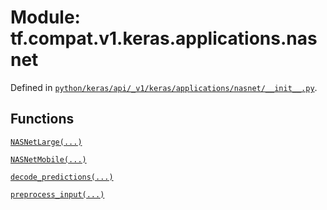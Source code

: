<div itemscope itemtype="http://developers.google.com/ReferenceObject">
<meta itemprop="name" content="tf.compat.v1.keras.applications.nasnet" />
<meta itemprop="path" content="Stable" />
</div>

# Module: tf.compat.v1.keras.applications.nasnet





Defined in [`python/keras/api/_v1/keras/applications/nasnet/__init__.py`](/code/stable/tensorflow/python/keras/api/_v1/keras/applications/nasnet/__init__.py).

<!-- Placeholder for "Used in" -->


## Functions

[`NASNetLarge(...)`](../../../../../tf/keras/applications/NASNetLarge.md)

[`NASNetMobile(...)`](../../../../../tf/keras/applications/NASNetMobile.md)

[`decode_predictions(...)`](../../../../../tf/keras/applications/nasnet/decode_predictions.md)

[`preprocess_input(...)`](../../../../../tf/keras/applications/nasnet/preprocess_input.md)

